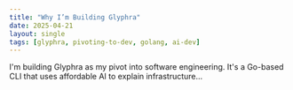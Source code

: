 ```yaml
---
title: "Why I’m Building Glyphra"
date: 2025-04-21
layout: single
tags: [glyphra, pivoting-to-dev, golang, ai-dev]
---
```


I'm building Glyphra as my pivot into software engineering. It's a Go-based CLI that uses affordable AI to explain infrastructure...

